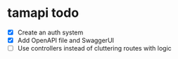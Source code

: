 # tamapi todo

- [x] Create an auth system
- [x] Add OpenAPI file and SwaggerUI
- [ ] Use controllers instead of cluttering routes with logic

